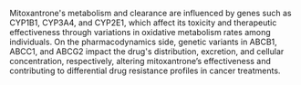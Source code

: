 Mitoxantrone's metabolism and clearance are influenced by genes such as CYP1B1, CYP3A4, and CYP2E1, which affect its toxicity and therapeutic effectiveness through variations in oxidative metabolism rates among individuals. On the pharmacodynamics side, genetic variants in ABCB1, ABCC1, and ABCG2 impact the drug's distribution, excretion, and cellular concentration, respectively, altering mitoxantrone’s effectiveness and contributing to differential drug resistance profiles in cancer treatments.